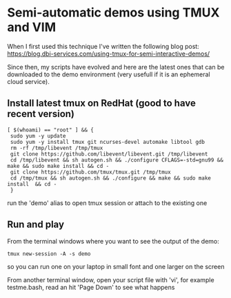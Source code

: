# Semi-automatic demos using TMUX and VIM

When I first used this technique I've written the following blog post:
https://blog.dbi-services.com/using-tmux-for-semi-interactive-demos/

Since then, my scripts have evolved and here are the latest ones that can be downloaded to the demo environment (very usefull if it is an ephemeral cloud service).

## Install latest tmux on RedHat (good to have recent version)

```
[ $(whoami) == "root" ] && {
 sudo yum -y update
 sudo yum -y install tmux git ncurses-devel automake libtool gdb
 rm -rf /tmp/libevent /tmp/tmux
 git clone https://github.com/libevent/libevent.git /tmp/libevent
 cd /tmp/libevent && sh autogen.sh && ./configure CFLAGS=-std=gnu99 && make && sudo make install && cd -
 git clone https://github.com/tmux/tmux.git /tmp/tmux
 cd /tmp/tmux && sh autogen.sh && ./configure && make && sudo make install  && cd -
 }
```
run the 'demo' alias to open tmux session or attach to the existing one

## Run and play

From the terminal windows where you want to see the output of the demo:
```
tmux new-session -A -s demo
```
so you can run one on your laptop in small font and one larger on the screen

From another terminal window, open your script file with 'vi', for example testme.bash, read an hit 'Page Down' to see what happens
